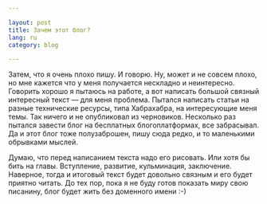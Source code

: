 ```yaml
---

layout: post  
title: Зачем этот блог?  
lang: ru  
category: blog  

---
```


Затем, что я очень плохо пишу. И говорю. Ну, может и не совсем плохо, но мне
кажется что у меня получается нескладно и неинтересно. Говорить хорошо я пытаюсь
на работе, а вот написать большой связный интересный текст — для меня проблема.
Пытался написать статьи на разные технические ресурсы, типа Хабрахабра, на
интересующие меня темы. Так ничего и не опубликовал из черновиков. Несколько раз
пытался завести блог на бесплатных блогоплатформах, все забрасывал. Да и этот
блог тоже полузаброшен, пишу сюда редко, и то маленькими обрывками мыслей.

Думаю, что перед написанием текста надо его рисовать. Или хотя бы бить на главы.
Вступление, развитие, кульминация, заключение. Наверное, тогда и итоговый текст
будет довольно связным и его будет приятно читать. До тех пор, пока я не буду
готов показать миру свою писанину, блог будет жить без доменного имени :-)
